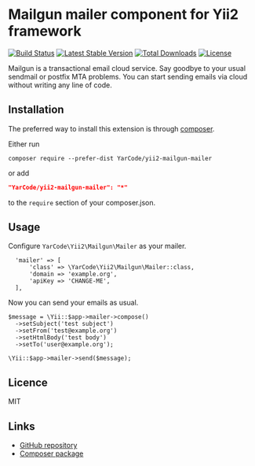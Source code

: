 # Mailgun mailer component for Yii2 framework

[![Build Status](https://travis-ci.org/YarCode/yii2-mailgun-mailer.svg?branch=master)](https://travis-ci.org/YarCode/yii2-mailgun-mailer)
[![Latest Stable Version](https://poser.pugx.org/YarCode/yii2-mailgun-mailer/v/stable)](https://packagist.org/packages/YarCode/yii2-mailgun-mailer)
[![Total Downloads](https://poser.pugx.org/YarCode/yii2-mailgun-mailer/downloads)](https://packagist.org/packages/YarCode/yii2-mailgun-mailer)
[![License](https://poser.pugx.org/YarCode/yii2-mailgun-mailer/license)](https://packagist.org/packages/YarCode/yii2-mailgun-mailer)

Mailgun is a transactional email cloud service. 
Say goodbye to your usual sendmail or postfix MTA problems. 
You can start sending emails via cloud without writing any line of code.

## Installation

The preferred way to install this extension is through
[composer](http://getcomposer.org/download/).

Either run

```
composer require --prefer-dist YarCode/yii2-mailgun-mailer
```

or add

```json
"YarCode/yii2-mailgun-mailer": "*"
```

to the `require` section of your composer.json.

## Usage
Configure `YarCode\Yii2\Mailgun\Mailer` as your mailer.
```
  'mailer' => [
      'class' => \YarCode\Yii2\Mailgun\Mailer::class,
      'domain => 'example.org',
      'apiKey => 'CHANGE-ME',
  ],
```
Now you can send your emails as usual.
```
$message = \Yii::$app->mailer->compose()
  ->setSubject('test subject')
  ->setFrom('test@example.org')
  ->setHtmlBody('test body')
  ->setTo('user@example.org');

\Yii::$app->mailer->send($message);
```
## Licence ##

MIT
    
## Links ##

* [GitHub repository](https://github.com/YarCode/yii2-mailgun-mailer)
* [Composer package](https://packagist.org/packages/YarCode/yii2-mailgun-mailer)
